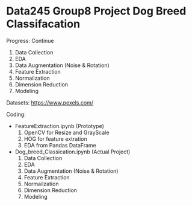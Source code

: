 # Data245 Group8 Project Dog Breed Classifacation

Progress: Continue
1. Data Collection
2. EDA
3. Data Augmentation (Noise & Rotation)
4. Feature Extraction
5. Normailzation
6. Dimension Reduction
7. Modeling

Datasets: https://www.pexels.com/

Coding:
- FeatureExtraction.ipynb (Prototype)
  1. OpenCV for Resize and GrayScale
  2. HOG for feature extration
  3. EDA from Pandas DataFrame
- Dog_breed_Classication.ipynb (Actual Project)
  1. Data Collection
  2. EDA
  3. Data Augmentation (Noise & Rotation)
  4. Feature Extraction
  5. Normailzation
  6. Dimension Reduction
  7. Modeling
  
